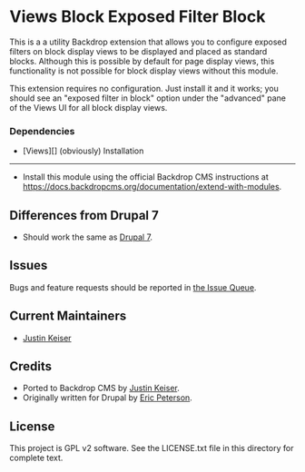 Views Block Exposed Filter Block
=================================

This is a a utility Backdrop extension that allows you to configure exposed
filters on block display views to be displayed and placed as standard blocks.
Although this is possible by default for page display views, this functionality
is not possible for block display views without this module.

This extension requires no configuration. Just install it and it works; you
should see an "exposed filter in block" option under the "advanced" pane of the
Views UI for all block display views.

### Dependencies
* [Views][] (obviously)
Installation
------------

* Install this module using the official Backdrop CMS instructions at
  <https://docs.backdropcms.org/documentation/extend-with-modules>.

Differences from Drupal 7
-------------------------

* Should work the same as [Drupal 7](https://www.drupal.org/project/views_block_filter_block).

Issues
------

Bugs and feature requests should be reported in [the Issue Queue](https://github.com/backdrop-contrib/views_block_filter_block/issues).

Current Maintainers
-------------------

- [Justin Keiser](https://github.com/keiserjb)

Credits
-------

* Ported to Backdrop CMS by [Justin Keiser](https://github.com/keiserjb).
* Originally written for Drupal by [Eric Peterson](https://github.com/iamEAP).

License
-------

This project is GPL v2 software.
See the LICENSE.txt file in this directory for complete text.
